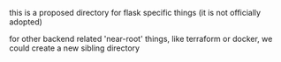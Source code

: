

this is a proposed directory for flask specific things (it is not officially adopted)

for other backend related 'near-root' things, like terraform or docker, we could create a new sibling directory